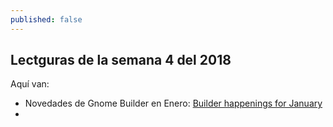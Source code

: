 ```yaml
---
published: false
---
```

## Lectguras de la semana 4 del 2018

Aquí van:

- Novedades de Gnome Builder en Enero: [Builder happenings for January](https://blogs.gnome.org/chergert/2018/01/20/builder-happenings-for-january/)
- 

